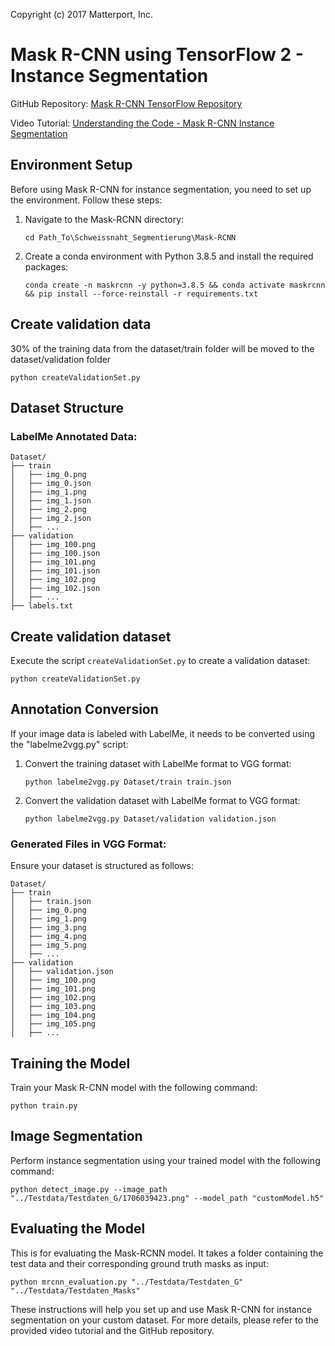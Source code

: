Copyright (c) 2017 Matterport, Inc.

# Mask R-CNN using TensorFlow 2 - Instance Segmentation

GitHub Repository: [Mask R-CNN TensorFlow Repository](https://github.com/AarohiSingla/Mask-R-CNN-using-Tensorflow2)

Video Tutorial: [Understanding the Code - Mask R-CNN Instance Segmentation](https://www.youtube.com/watch?v=QP9Nl-nw890)

## Environment Setup

Before using Mask R-CNN for instance segmentation, you need to set up the environment. Follow these steps:

1. Navigate to the Mask-RCNN directory:
   ```
   cd Path_To\Schweissnaht_Segmentierung\Mask-RCNN
   ```

2. Create a conda environment with Python 3.8.5 and install the required packages:
   ```
   conda create -n maskrcnn -y python=3.8.5 && conda activate maskrcnn && pip install --force-reinstall -r requirements.txt
   ```
   
## Create validation data

30% of the training data from the dataset/train folder will be moved to the dataset/validation folder

   ```
   python createValidationSet.py
   ```
   
## Dataset Structure

### LabelMe Annotated Data:

```
Dataset/
├── train
│   ├── img_0.png
│   ├── img_0.json
│   ├── img_1.png
│   ├── img_1.json
│   ├── img_2.png
│   ├── img_2.json
│   ├── ...
├── validation
│   ├── img_100.png
│   ├── img_100.json
│   ├── img_101.png
│   ├── img_101.json
│   ├── img_102.png
│   ├── img_102.json
│   ├── ...
├── labels.txt
```

## Create validation dataset

Execute the script `createValidationSet.py` to create a validation dataset:
   ```
   python createValidationSet.py
   ```
   
## Annotation Conversion

If your image data is labeled with LabelMe, it needs to be converted using the "labelme2vgg.py" script:

1. Convert the training dataset with LabelMe format to VGG format:
   ```
   python labelme2vgg.py Dataset/train train.json
   ```

2. Convert the validation dataset with LabelMe format to VGG format:
   ```
   python labelme2vgg.py Dataset/validation validation.json
   ```
   
### Generated Files in VGG Format:

Ensure your dataset is structured as follows:

```
Dataset/
├── train
│   ├── train.json
│   ├── img_0.png
│   ├── img_1.png
│   ├── img_3.png
│   ├── img_4.png
│   ├── img_5.png
│   ├── ...
├── validation
│   ├── validation.json
│   ├── img_100.png
│   ├── img_101.png
│   ├── img_102.png
│   ├── img_103.png
│   ├── img_104.png
│   ├── img_105.png
│   ├── ...
```

## Training the Model

Train your Mask R-CNN model with the following command:
```
python train.py
```

## Image Segmentation

Perform instance segmentation using your trained model with the following command:
```
python detect_image.py --image_path "../Testdata/Testdaten_G/1706039423.png" --model_path "customModel.h5"
```

## Evaluating the Model

This is for evaluating the Mask-RCNN model. It takes a folder containing the test data and their corresponding ground truth masks as input:

```
python mrcnn_evaluation.py "../Testdata/Testdaten_G" "../Testdata/Testdaten_Masks"
```

These instructions will help you set up and use Mask R-CNN for instance segmentation on your custom dataset. For more details, please refer to the provided video tutorial and the GitHub repository.